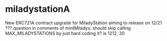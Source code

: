 # miladystationA
New ERC721A contract upgrade for MiladyStation
aiming to release on 12/21
???
question in comments of mintMiladys: should skip calling MAX_MILADYSTATIONS by just hard coding it? ie 1212, 30

